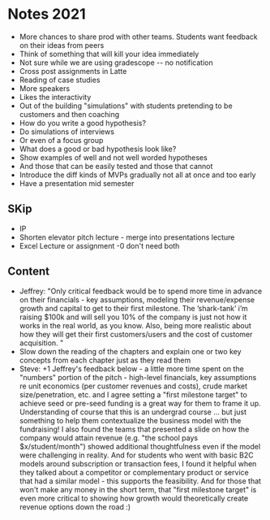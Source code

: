 # Notes 2021

* More chances to share prod with other teams. Students want feedback on their ideas from peers
* Think of something that will kill your idea immediately
* Not sure while we are using gradescope -- no notification
* Cross post assignments in Latte
* Reading of case studies
* More speakers
* Likes the interactivity
* Out of the building "simulations" with students pretending to be customers and then coaching
* How do you write a good hypothesis?
* Do simulations of interviews
* Or even of a focus group
* What does a good or bad hypothesis look like?
* Show examples of well and not well worded hypotheses
* And those that can be easily tested and those that cannot
* Introduce the diff kinds of MVPs gradually not all at once and too early
* Have a presentation mid semester

## SKip
* IP
* Shorten elevator pitch lecture - merge into presentations lecture
* Excel Lecture or assignment -0 don't need both

## Content

* Jeffrey: "Only critical feedback would be to spend more time in advance on their financials - key assumptions, modeling their revenue/expense growth and capital to get to their first milestone. The ’shark-tank’ i’m raising $100k and will sell you 10% of the company is just not how it works in the real world, as you know. Also, being more realistic about how they will get their first customers/users and the cost of customer acquisition. "
* Slow down the reading of the chapters and explain one or two key concepts from each chapter just as they read them
* Steve: +1 Jeffrey's feedback below - a little more time spent on the "numbers" portion of the pitch - high-level financials, key assumptions re unit economics (per customer revenues and costs), crude market size/penetration, etc. and I agree setting a "first milestone target" to achieve seed or pre-seed funding is a great way for them to frame it up. Understanding of course that this is an undergrad course ... but just something to help them contextualize the business model with the fundraising! I also found the teams that presented a slide on how the company would attain revenue (e.g. "the school pays $x/student/month") showed additional thoughtfulness even if the model were challenging in reality. And for students who went with basic B2C models around subscription or transaction fees, I found it helpful when they talked about a competitor or complementary product or service that had a similar model - this supports the feasibility. And for those that won't make any money in the short term, that "first milestone target" is even more critical to showing how growth would theoretically create revenue options down the road :)



